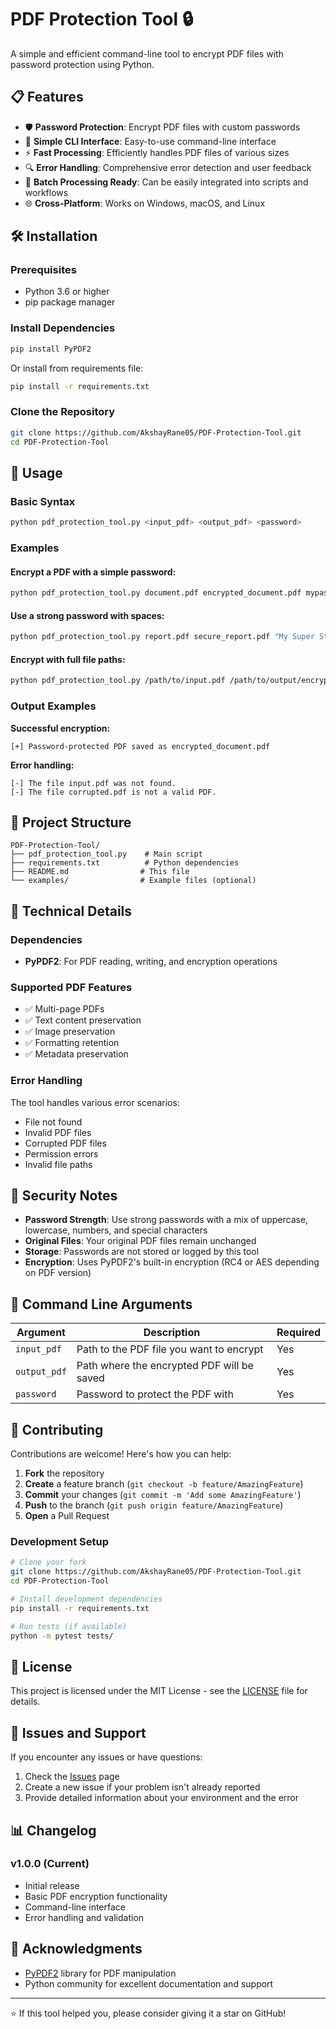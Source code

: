 # PDF Protection Tool 🔒

A simple and efficient command-line tool to encrypt PDF files with password protection using Python.

## 📋 Features

- 🛡️ **Password Protection**: Encrypt PDF files with custom passwords
- 🚀 **Simple CLI Interface**: Easy-to-use command-line interface
- ⚡ **Fast Processing**: Efficiently handles PDF files of various sizes
- 🔍 **Error Handling**: Comprehensive error detection and user feedback
- 📁 **Batch Processing Ready**: Can be easily integrated into scripts and workflows
- 🌐 **Cross-Platform**: Works on Windows, macOS, and Linux

## 🛠️ Installation

### Prerequisites

- Python 3.6 or higher
- pip package manager

### Install Dependencies

```bash
pip install PyPDF2
```

Or install from requirements file:

```bash
pip install -r requirements.txt
```

### Clone the Repository

```bash
git clone https://github.com/AkshayRane05/PDF-Protection-Tool.git
cd PDF-Protection-Tool
```

## 🚀 Usage

### Basic Syntax

```bash
python pdf_protection_tool.py <input_pdf> <output_pdf> <password>
```

### Examples

#### Encrypt a PDF with a simple password:

```bash
python pdf_protection_tool.py document.pdf encrypted_document.pdf mypassword123
```

#### Use a strong password with spaces:

```bash
python pdf_protection_tool.py report.pdf secure_report.pdf "My Super Strong Password!"
```

#### Encrypt with full file paths:

```bash
python pdf_protection_tool.py /path/to/input.pdf /path/to/output/encrypted.pdf secretpass
```

### Output Examples

**Successful encryption:**

```
[+] Password-protected PDF saved as encrypted_document.pdf
```

**Error handling:**

```
[-] The file input.pdf was not found.
[-] The file corrupted.pdf is not a valid PDF.
```

## 📁 Project Structure

```
PDF-Protection-Tool/
├── pdf_protection_tool.py    # Main script
├── requirements.txt          # Python dependencies
├── README.md                # This file
└── examples/                # Example files (optional)
```

## 🔧 Technical Details

### Dependencies

- **PyPDF2**: For PDF reading, writing, and encryption operations

### Supported PDF Features

- ✅ Multi-page PDFs
- ✅ Text content preservation
- ✅ Image preservation
- ✅ Formatting retention
- ✅ Metadata preservation

### Error Handling

The tool handles various error scenarios:

- File not found
- Invalid PDF files
- Corrupted PDF files
- Permission errors
- Invalid file paths

## 🔐 Security Notes

- **Password Strength**: Use strong passwords with a mix of uppercase, lowercase, numbers, and special characters
- **Original Files**: Your original PDF files remain unchanged
- **Storage**: Passwords are not stored or logged by this tool
- **Encryption**: Uses PyPDF2's built-in encryption (RC4 or AES depending on PDF version)

## 📖 Command Line Arguments

| Argument     | Description                                | Required |
| ------------ | ------------------------------------------ | -------- |
| `input_pdf`  | Path to the PDF file you want to encrypt   | Yes      |
| `output_pdf` | Path where the encrypted PDF will be saved | Yes      |
| `password`   | Password to protect the PDF with           | Yes      |

## 🤝 Contributing

Contributions are welcome! Here's how you can help:

1. **Fork** the repository
2. **Create** a feature branch (`git checkout -b feature/AmazingFeature`)
3. **Commit** your changes (`git commit -m 'Add some AmazingFeature'`)
4. **Push** to the branch (`git push origin feature/AmazingFeature`)
5. **Open** a Pull Request

### Development Setup

```bash
# Clone your fork
git clone https://github.com/AkshayRane05/PDF-Protection-Tool.git
cd PDF-Protection-Tool

# Install development dependencies
pip install -r requirements.txt

# Run tests (if available)
python -m pytest tests/
```

## 📝 License

This project is licensed under the MIT License - see the [LICENSE](LICENSE) file for details.

## 🐛 Issues and Support

If you encounter any issues or have questions:

1. Check the [Issues](https://github.com/AkshayRane05/PDF-Protection-Tool/issues) page
2. Create a new issue if your problem isn't already reported
3. Provide detailed information about your environment and the error

## 📊 Changelog

### v1.0.0 (Current)

- Initial release
- Basic PDF encryption functionality
- Command-line interface
- Error handling and validation

## 🙏 Acknowledgments

- [PyPDF2](https://github.com/py-pdf/PyPDF2) library for PDF manipulation
- Python community for excellent documentation and support

<!-- ## 📞 Contact

- **GitHub**: [@AkshayRane05](https://github.com/AkshayRane05)
- **Email**: your.email@example.com -->

---

⭐ If this tool helped you, please consider giving it a star on GitHub!

<!-- ## 🔗 Related Projects

- [PDF Merger Tool](https://github.com/AkshayRane05/pdf-merger) - Merge multiple PDFs
- [PDF Splitter Tool](https://github.com/AkshayRane05/pdf-splitter) - Split PDFs into separate files -->
